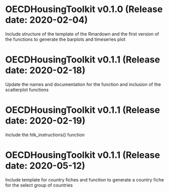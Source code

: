 OECDHousingToolkit v0.1.0 (Release date: 2020-02-04)
==============

Include structure of the template of the Rmardown and the first version of the functions to 
generate the barplots and timeseries plot


OECDHousingToolkit v0.1.1 (Release date: 2020-02-18)
==============

Update the names and documentation for the function and inclusion of the scatterplot functions

OECDHousingToolkit v0.1.1 (Release date: 2020-02-19)
==============

Include the htk_instructions() function

OECDHousingToolkit v0.1.1 (Release date: 2020-05-12)
==============

Include template for country fiches and function to generate a country fiche for the select group 
of countries
